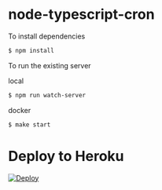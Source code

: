# node-typescript-cron

To install dependencies

```sh
$ npm install
```

To run the existing server

local
```sh
$ npm run watch-server
```

docker
```sh
$ make start
```

# Deploy to Heroku

[![Deploy](https://www.herokucdn.com/deploy/button.svg)](https://heroku.com/deploy?template=https://github.com/Sei-Yukinari/node-typescript-cron)
